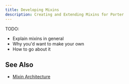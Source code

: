 ```yaml
---
title: Developing Mixins
description: Creating and Extending Mixins for Porter
---
```


TODO:

* Explain mixins in general
* Why you'd want to make your own
* How to go about it

## See Also
* [Mixin Architecture](/mixin-architecture/)